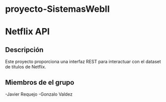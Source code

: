 # proyecto-SistemasWebII

# Netflix API

## Descripción

Este proyecto proporciona una interfaz REST para interactuar con el dataset de títulos de Netflix.

## Miembros de el grupo

-Javier Requejo
-Gonzalo Valdez
